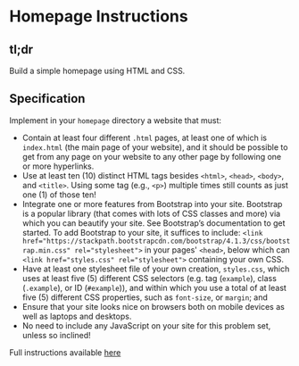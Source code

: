 # Homepage Instructions


## tl;dr
Build a simple homepage using HTML and CSS.


## Specification
Implement in your `homepage` directory a website that must:
- Contain at least four different `.html` pages, at least one of which is `index.html` (the main page of your website), and it should be possible to get from any page on your website to any other page by following one or more hyperlinks.
- Use at least ten (10) distinct HTML tags besides `<html>`, `<head>`, `<body>`, and `<title>`. Using some tag (e.g., `<p>`) multiple times still counts as just one (1) of those ten!
- Integrate one or more features from Bootstrap into your site. Bootstrap is a popular library (that comes with lots of CSS classes and more) via which you can beautify your site. See Bootstrap’s documentation to get started. To add Bootstrap to your site, it suffices to include: `<link href="https://stackpath.bootstrapcdn.com/bootstrap/4.1.3/css/bootstrap.min.css" rel="stylesheet">` in your pages' `<head>`, below which can `<link href="styles.css" rel="stylesheet">` containing your own CSS.
- Have at least one stylesheet file of your own creation, `styles.css`, which uses at least five (5) different CSS selectors (e.g. tag (`example`), class (`.example`), or ID (`#example`)), and within which you use a total of at least five (5) different CSS properties, such as `font-size`, or `margin`; and
- Ensure that your site looks nice on browsers both on mobile devices as well as laptops and desktops.
- No need to include any JavaScript on your site for this problem set, unless so inclined!


Full instructions available [here](https://cs50.harvard.edu/x/2020/tracks/web/homepage/)